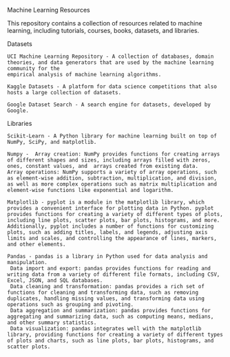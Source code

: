 Machine Learning Resources

This repository contains a collection of resources related to machine learning, including tutorials, courses, books, datasets, and libraries.

Datasets

    UCI Machine Learning Repository - A collection of databases, domain theories, and data generators that are used by the machine learning community for the  
    empirical analysis of machine learning algorithms.
          
    Kaggle Datasets - A platform for data science competitions that also hosts a large collection of datasets.

    Google Dataset Search - A search engine for datasets, developed by Google.


Libraries

    Scikit-Learn - A Python library for machine learning built on top of NumPy, SciPy, and matplotlib.
    
    Numpy -  Array creation: NumPy provides functions for creating arrays of different shapes and sizes, including arrays filled with zeros, ones, constant values, and  arrays created from existing data.   
    Array operations: NumPy supports a variety of array operations, such as element-wise addition, subtraction, multiplication, and division, as well as more complex operations such as matrix multiplication and element-wise functions like exponential and logarithm.
    
    Matplotlib - pyplot is a module in the matplotlib library, which provides a convenient interface for plotting data in Python. pyplot provides functions for creating a variety of different types of plots, including line plots, scatter plots, bar plots, histograms, and more. Additionally, pyplot includes a number of functions for customizing plots, such as adding titles, labels, and legends, adjusting axis limits and scales, and controlling the appearance of lines, markers, and other elements.
    
    Pandas - pandas is a library in Python used for data analysis and manipulation.
     Data import and export: pandas provides functions for reading and writing data from a variety of different file formats, including CSV, Excel, JSON, and SQL databases.
     Data cleaning and transformation: pandas provides a rich set of functions for cleaning and transforming data, such as removing duplicates, handling missing values, and transforming data using operations such as grouping and pivoting.
     Data aggregation and summarization: pandas provides functions for aggregating and summarizing data, such as computing means, medians, and other summary statistics.
     Data visualization: pandas integrates well with the matplotlib library, providing functions for creating a variety of different types of plots and charts, such as line plots, bar plots, histograms, and scatter plots.
